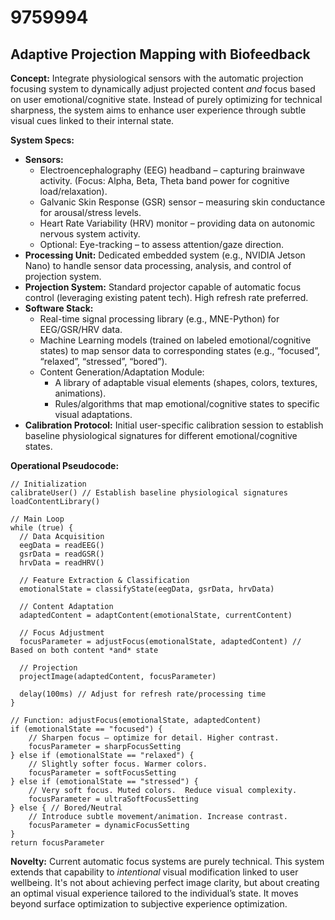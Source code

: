 # 9759994

## Adaptive Projection Mapping with Biofeedback

**Concept:** Integrate physiological sensors with the automatic projection focusing system to dynamically adjust projected content *and* focus based on user emotional/cognitive state. Instead of purely optimizing for technical sharpness, the system aims to enhance user experience through subtle visual cues linked to their internal state.

**System Specs:**

*   **Sensors:**
    *   Electroencephalography (EEG) headband – capturing brainwave activity. (Focus: Alpha, Beta, Theta band power for cognitive load/relaxation).
    *   Galvanic Skin Response (GSR) sensor – measuring skin conductance for arousal/stress levels.
    *   Heart Rate Variability (HRV) monitor – providing data on autonomic nervous system activity.
    *   Optional: Eye-tracking – to assess attention/gaze direction.
*   **Processing Unit:** Dedicated embedded system (e.g., NVIDIA Jetson Nano) to handle sensor data processing, analysis, and control of projection system.
*   **Projection System:** Standard projector capable of automatic focus control (leveraging existing patent tech). High refresh rate preferred.
*   **Software Stack:**
    *   Real-time signal processing library (e.g., MNE-Python) for EEG/GSR/HRV data.
    *   Machine Learning models (trained on labeled emotional/cognitive states) to map sensor data to corresponding states (e.g., “focused”, “relaxed”, “stressed”, “bored”).
    *   Content Generation/Adaptation Module:
        *   A library of adaptable visual elements (shapes, colors, textures, animations).
        *   Rules/algorithms that map emotional/cognitive states to specific visual adaptations.
*   **Calibration Protocol:** Initial user-specific calibration session to establish baseline physiological signatures for different emotional/cognitive states.

**Operational Pseudocode:**

```
// Initialization
calibrateUser() // Establish baseline physiological signatures
loadContentLibrary()

// Main Loop
while (true) {
  // Data Acquisition
  eegData = readEEG()
  gsrData = readGSR()
  hrvData = readHRV()

  // Feature Extraction & Classification
  emotionalState = classifyState(eegData, gsrData, hrvData)

  // Content Adaptation
  adaptedContent = adaptContent(emotionalState, currentContent)

  // Focus Adjustment
  focusParameter = adjustFocus(emotionalState, adaptedContent) // Based on both content *and* state

  // Projection
  projectImage(adaptedContent, focusParameter)

  delay(100ms) // Adjust for refresh rate/processing time
}

// Function: adjustFocus(emotionalState, adaptedContent)
if (emotionalState == "focused") {
    // Sharpen focus – optimize for detail. Higher contrast.
    focusParameter = sharpFocusSetting
} else if (emotionalState == "relaxed") {
    // Slightly softer focus. Warmer colors.
    focusParameter = softFocusSetting
} else if (emotionalState == "stressed") {
    // Very soft focus. Muted colors.  Reduce visual complexity.
    focusParameter = ultraSoftFocusSetting
} else { // Bored/Neutral
    // Introduce subtle movement/animation. Increase contrast.
    focusParameter = dynamicFocusSetting
}
return focusParameter
```

**Novelty:** Current automatic focus systems are purely technical. This system extends that capability to *intentional* visual modification linked to user wellbeing. It's not about achieving perfect image clarity, but about creating an optimal visual experience tailored to the individual’s state. It moves beyond surface optimization to subjective experience optimization.
